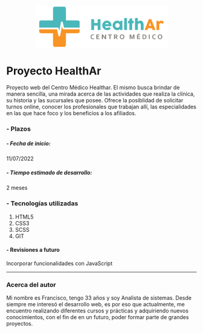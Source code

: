 <p align="center">
<img src=https://github.com/Franks555/proyecto_en_sass/blob/main/images/logo.png width="350">
</p>

# Proyecto HealthAr
Proyecto web del Centro Médico Healthar. El mismo busca brindar de manera sencilla, una mirada acerca de las actividades que realiza la clínica, su historia y las sucursales que posee. Ofrece la posiblidad de solicitar turnos online, conocer los profesionales que trabajan allí, las especialidades en las que hace foco y los beneficios a los afiliados.


### - Plazos
#####  - Fecha de inicio:
11/07/2022
##### - Tiempo estimado de desarrollo:
2 meses


### - Tecnologías utilizadas
1. HTML5
2. CSS3
3. SCSS
4. GIT

#### - Revisiones a futuro

Incorporar funcionalidades con JavaScript

------------

### Acerca del autor

Mi nombre es Francisco, tengo 33 años y soy Analista de sistemas. Desde siempre me interesó el desarrollo web, es por eso que actualmente, me encuentro realizando diferentes cursos y prácticas y adquiriendo nuevos conocimientos, con el fin de en un futuro, poder formar parte de grandes proyectos.
